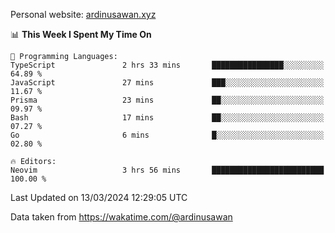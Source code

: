 Personal website: [ardinusawan.xyz](https://ardinusawan.xyz)

<!--START_SECTION:waka-->
📊 **This Week I Spent My Time On** 

```text
💬 Programming Languages: 
TypeScript               2 hrs 33 mins       ████████████████░░░░░░░░░   64.89 % 
JavaScript               27 mins             ███░░░░░░░░░░░░░░░░░░░░░░   11.67 % 
Prisma                   23 mins             ██░░░░░░░░░░░░░░░░░░░░░░░   09.97 % 
Bash                     17 mins             ██░░░░░░░░░░░░░░░░░░░░░░░   07.27 % 
Go                       6 mins              █░░░░░░░░░░░░░░░░░░░░░░░░   02.80 % 

🔥 Editors: 
Neovim                   3 hrs 56 mins       █████████████████████████   100.00 % 
```


 Last Updated on 13/03/2024 12:29:05 UTC
<!--END_SECTION:waka-->
Data taken from https://wakatime.com/@ardinusawan
